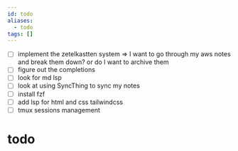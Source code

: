 ```yaml
---
id: todo
aliases:
  - todo
tags: []
---
```

- [ ] implement the zetelkastten system => I want to go through my aws notes and
  break them down? or do I want to archive them
- [ ] figure out the completions
- [ ] look for md lsp
- [ ] look at using SyncThing to sync my notes
- [ ] install fzf
- [ ] add lsp for html and css tailwindcss
- [ ] tmux sessions management

# todo

